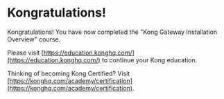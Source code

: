 # Kongratulations!

Kongratulations! You have now completed the "Kong Gateway Installation Overview" course.

Please visit [https://education.konghq.com/](https://education.konghq.com/) to continue your Kong education.

Thinking of becoming Kong Certified? Visit [https://konghq.com/academy/certification](https://konghq.com/academy/certification).